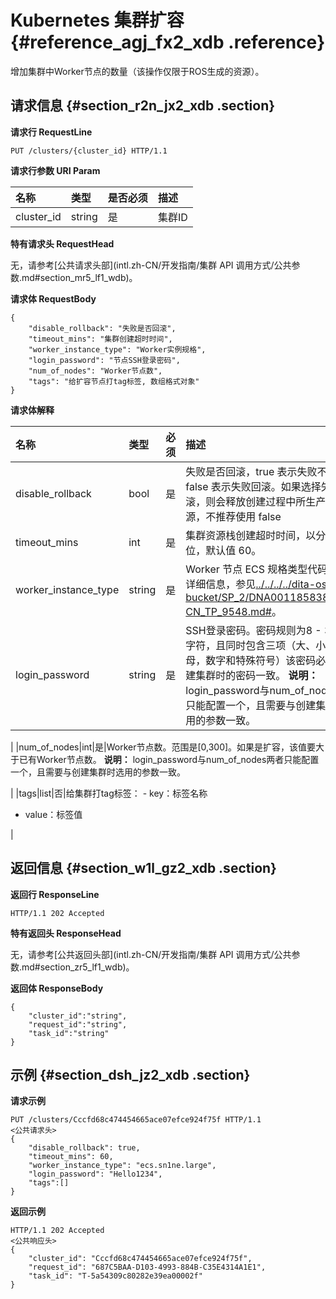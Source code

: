 # Kubernetes 集群扩容 {#reference_agj_fx2_xdb .reference}

增加集群中Worker节点的数量（该操作仅限于ROS生成的资源）。

## 请求信息 {#section_r2n_jx2_xdb .section}

**请求行 RequestLine**

``` {#codeblock_bco_6ar_7pp}
PUT /clusters/{cluster_id} HTTP/1.1
```

**请求行参数 URI Param**

|名称|类型|是否必须|描述|
|:-|:-|:---|:-|
|cluster\_id|string|是|集群ID|

**特有请求头 RequestHead**

无，请参考[公共请求头部](intl.zh-CN/开发指南/集群 API 调用方式/公共参数.md#section_mr5_lf1_wdb)。

**请求体 RequestBody**

``` {#codeblock_ny5_axb_6kh}
{
    "disable_rollback": "失败是否回滚",
    "timeout_mins": "集群创建超时时间",
    "worker_instance_type": "Worker实例规格",
    "login_password": "节点SSH登录密码",    
    "num_of_nodes": "Worker节点数",
    "tags": "给扩容节点打tag标签, 数组格式对象"
}
```

**请求体解释**

|名称|类型|必须|描述|
|:-|:-|:-|:-|
|disable\_rollback|bool|是|失败是否回滚，true 表示失败不回滚，false 表示失败回滚。如果选择失败回滚，则会释放创建过程中所生产的资源，不推荐使用 false|
|timeout\_mins|int|是|集群资源栈创建超时时间，以分钟为单位，默认值 60。|
|worker\_instance\_type|string|是|Worker 节点 ECS 规格类型代码。更多详细信息，参见[../../../../dita-oss-bucket/SP\_2/DNA0011858383/ZH-CN\_TP\_9548.md\#](../../../../intl.zh-CN/实例/实例规格族.md#)。|
|login\_password|string|是|SSH登录密码。密码规则为8 - 30 个字符，且同时包含三项（大、小写字母，数字和特殊符号）该密码必须和创建集群时的密码一致。 **说明：** login\_password与num\_of\_nodes两者只能配置一个，且需要与创建集群时选用的参数一致。

 |
|num\_of\_nodes|int|是|Worker节点数。范围是\[0,300\]。如果是扩容，该值要大于已有Worker节点数。 **说明：** login\_password与num\_of\_nodes两者只能配置一个，且需要与创建集群时选用的参数一致。

 |
|tags|list|否|给集群打tag标签： -   key：标签名称
-   value：标签值

 |

## 返回信息 {#section_w1l_gz2_xdb .section}

**返回行 ResponseLine**

``` {#codeblock_hgz_owu_3ez}
HTTP/1.1 202 Accepted
```

**特有返回头 ResponseHead**

无，请参考[公共返回头部](intl.zh-CN/开发指南/集群 API 调用方式/公共参数.md#section_zr5_lf1_wdb)。

**返回体 ResponseBody**

``` {#codeblock_5dv_rs8_f7w}
{
    "cluster_id":"string",
    "request_id":"string",
    "task_id":"string"
}
```

## 示例 {#section_dsh_jz2_xdb .section}

**请求示例**

``` {#codeblock_mbk_pyv_1no}
PUT /clusters/Cccfd68c474454665ace07efce924f75f HTTP/1.1
<公共请求头>
{
    "disable_rollback": true,
    "timeout_mins": 60,
    "worker_instance_type": "ecs.sn1ne.large",
    "login_password": "Hello1234",
    "tags":[]
}
```

**返回示例**

``` {#codeblock_efe_vh2_3qr}
HTTP/1.1 202 Accepted
<公共响应头>
{
    "cluster_id": "Cccfd68c474454665ace07efce924f75f",
    "request_id": "687C5BAA-D103-4993-884B-C35E4314A1E1",
    "task_id": "T-5a54309c80282e39ea00002f"
}
```

